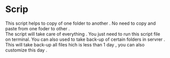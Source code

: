 # Scrip

This script helps to copy of one folder to another . No need to copy and paste from one foder to other .  
The script will take care of everything . 
You just need to run this script file on terminal.
You can also used to take back-up of certain  folders in servrer . 
This  will take back-up all files hich is less than 1 day , you can also customize this day .
